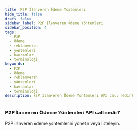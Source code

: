 ```yaml
---
title: P2P İlanveren Ödeme Yöntemleri
hide_title: false
draft: false
sidebar_label: P2P İlanveren Ödeme Yöntemleri
sidebar_position: 4
tags:
  - P2P
  - ödeme
  - reklamveren
  - yöntemleri
  - kavramlar
  - terminoloji
keywords:
  - P2P
  - ödeme
  - reklamveren
  - yöntemleri
  - kavramlar
  - terminoloji
description: P2P İlanveren Ödeme Yöntemleri API call nedir?
---
```


### P2P İlanveren Ödeme Yöntemleri API call nedir?

P2P ilanveren ödeme yöntemlerini yönetin veya listeleyin.
